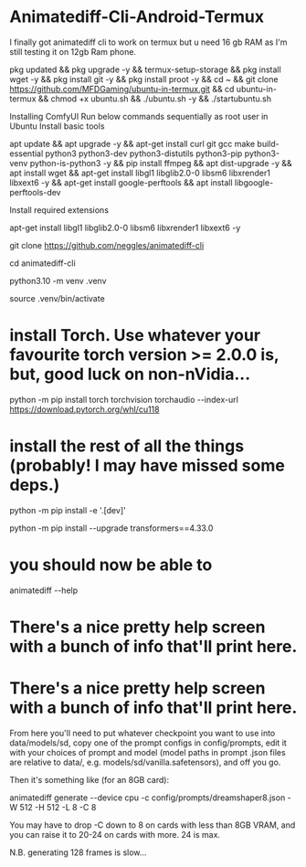 # Animatediff-Cli-Android-Termux
I finally got animatediff cli to work on termux but u need 16 gb RAM as I'm still testing it on 12gb Ram phone.


pkg updated && pkg upgrade -y && termux-setup-storage && pkg install wget -y && pkg install git -y && pkg install proot -y && cd ~ && git clone https://github.com/MFDGaming/ubuntu-in-termux.git && cd ubuntu-in-termux && chmod +x ubuntu.sh && ./ubuntu.sh -y && ./startubuntu.sh

Installing ComfyUI Run below commands sequentially as root user in Ubuntu
Install basic tools

apt update && apt upgrade -y && apt-get install curl git gcc make build-essential python3 python3-dev python3-distutils python3-pip python3-venv python-is-python3 -y && pip install ffmpeg && apt dist-upgrade -y && apt install wget && apt-get install libgl1 libglib2.0-0 libsm6 libxrender1 libxext6 -y && apt-get install google-perftools &&
apt install libgoogle-perftools-dev

Install required extensions

apt-get install libgl1 libglib2.0-0 libsm6 libxrender1 libxext6 -y







git clone https://github.com/neggles/animatediff-cli

cd animatediff-cli

python3.10 -m venv .venv

source .venv/bin/activate

# install Torch. Use whatever your favourite torch version >= 2.0.0 is, but, good luck on non-nVidia...

python -m pip install torch torchvision torchaudio --index-url https://download.pytorch.org/whl/cu118

# install the rest of all the things (probably! I may have missed some deps.)

python -m pip install -e '.[dev]'


python -m pip install --upgrade transformers==4.33.0

# you should now be able to
animatediff --help

# There's a nice pretty help screen with a bunch of info that'll print here.


# There's a nice pretty help screen with a bunch of info that'll print here.

From here you'll need to put whatever checkpoint you want to use into data/models/sd, copy one of the prompt configs in config/prompts, edit it with your choices of prompt and model (model paths in prompt .json files are relative to data/, e.g. models/sd/vanilla.safetensors), and off you go.

Then it's something like (for an 8GB card):

animatediff generate --device cpu -c config/prompts/dreamshaper8.json -W 512 -H 512 -L 8 -C 8

You may have to drop -C down to 8 on cards with less than 8GB VRAM, and you can raise it to 20-24 on cards with more. 24 is max.

N.B. generating 128 frames is slow...





